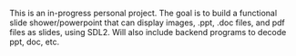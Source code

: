 This is an in-progress personal project. 
The goal is to build a functional slide shower/powerpoint that can display images, .ppt, .doc files, and pdf files as slides, using SDL2.
Will also include backend programs to decode ppt, doc, etc.
